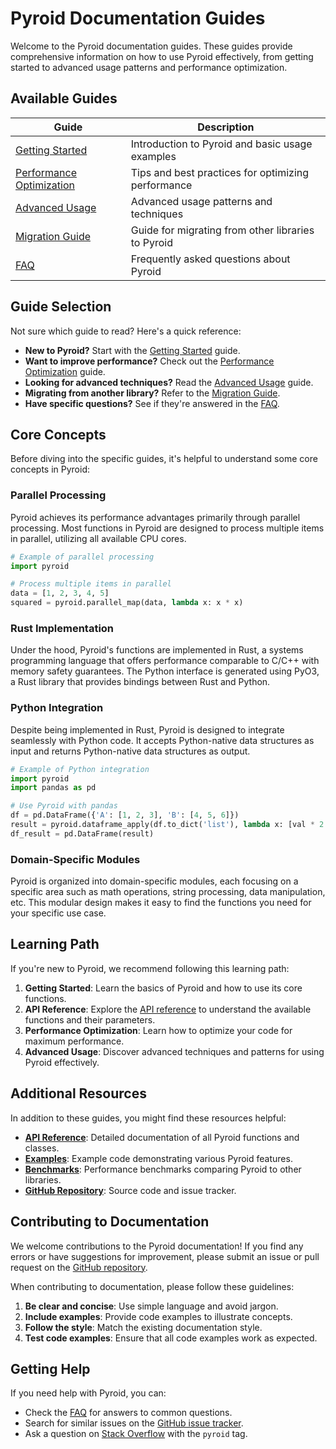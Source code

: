 # Pyroid Documentation Guides

Welcome to the Pyroid documentation guides. These guides provide comprehensive information on how to use Pyroid effectively, from getting started to advanced usage patterns and performance optimization.

## Available Guides

| Guide | Description |
|-------|-------------|
| [Getting Started](./getting_started.md) | Introduction to Pyroid and basic usage examples |
| [Performance Optimization](./performance.md) | Tips and best practices for optimizing performance |
| [Advanced Usage](./advanced_usage.md) | Advanced usage patterns and techniques |
| [Migration Guide](./migration.md) | Guide for migrating from other libraries to Pyroid |
| [FAQ](./faq.md) | Frequently asked questions about Pyroid |

## Guide Selection

Not sure which guide to read? Here's a quick reference:

- **New to Pyroid?** Start with the [Getting Started](./getting_started.md) guide.
- **Want to improve performance?** Check out the [Performance Optimization](./performance.md) guide.
- **Looking for advanced techniques?** Read the [Advanced Usage](./advanced_usage.md) guide.
- **Migrating from another library?** Refer to the [Migration Guide](./migration.md).
- **Have specific questions?** See if they're answered in the [FAQ](./faq.md).

## Core Concepts

Before diving into the specific guides, it's helpful to understand some core concepts in Pyroid:

### Parallel Processing

Pyroid achieves its performance advantages primarily through parallel processing. Most functions in Pyroid are designed to process multiple items in parallel, utilizing all available CPU cores.

```python
# Example of parallel processing
import pyroid

# Process multiple items in parallel
data = [1, 2, 3, 4, 5]
squared = pyroid.parallel_map(data, lambda x: x * x)
```

### Rust Implementation

Under the hood, Pyroid's functions are implemented in Rust, a systems programming language that offers performance comparable to C/C++ with memory safety guarantees. The Python interface is generated using PyO3, a Rust library that provides bindings between Rust and Python.

### Python Integration

Despite being implemented in Rust, Pyroid is designed to integrate seamlessly with Python code. It accepts Python-native data structures as input and returns Python-native data structures as output.

```python
# Example of Python integration
import pyroid
import pandas as pd

# Use Pyroid with pandas
df = pd.DataFrame({'A': [1, 2, 3], 'B': [4, 5, 6]})
result = pyroid.dataframe_apply(df.to_dict('list'), lambda x: [val * 2 for val in x], 0)
df_result = pd.DataFrame(result)
```

### Domain-Specific Modules

Pyroid is organized into domain-specific modules, each focusing on a specific area such as math operations, string processing, data manipulation, etc. This modular design makes it easy to find the functions you need for your specific use case.

## Learning Path

If you're new to Pyroid, we recommend following this learning path:

1. **Getting Started**: Learn the basics of Pyroid and how to use its core functions.
2. **API Reference**: Explore the [API reference](../api/index.md) to understand the available functions and their parameters.
3. **Performance Optimization**: Learn how to optimize your code for maximum performance.
4. **Advanced Usage**: Discover advanced techniques and patterns for using Pyroid effectively.

## Additional Resources

In addition to these guides, you might find these resources helpful:

- **[API Reference](../api/index.md)**: Detailed documentation of all Pyroid functions and classes.
- **[Examples](../../examples/)**: Example code demonstrating various Pyroid features.
- **[Benchmarks](../../benchmarks/)**: Performance benchmarks comparing Pyroid to other libraries.
- **[GitHub Repository](https://github.com/ao/pyroid)**: Source code and issue tracker.

## Contributing to Documentation

We welcome contributions to the Pyroid documentation! If you find any errors or have suggestions for improvement, please submit an issue or pull request on the [GitHub repository](https://github.com/ao/pyroid).

When contributing to documentation, please follow these guidelines:

1. **Be clear and concise**: Use simple language and avoid jargon.
2. **Include examples**: Provide code examples to illustrate concepts.
3. **Follow the style**: Match the existing documentation style.
4. **Test code examples**: Ensure that all code examples work as expected.

## Getting Help

If you need help with Pyroid, you can:

- Check the [FAQ](./faq.md) for answers to common questions.
- Search for similar issues on the [GitHub issue tracker](https://github.com/ao/pyroid/issues).
- Ask a question on [Stack Overflow](https://stackoverflow.com/questions/tagged/pyroid) with the `pyroid` tag.
